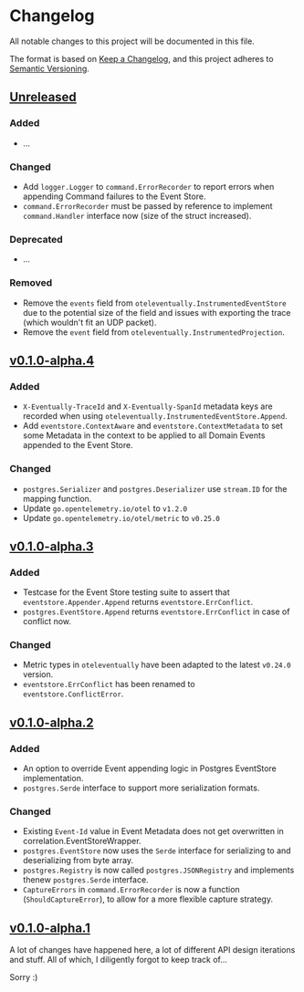 # Changelog

All notable changes to this project will be documented in this file.

The format is based on [Keep a Changelog](https://keepachangelog.com/), and this
project adheres to [Semantic Versioning](https://semver.org/).

## [Unreleased]
### Added
- ...
### Changed
- Add `logger.Logger` to `command.ErrorRecorder` to report errors when appending Command failures to the Event Store.
- `command.ErrorRecorder` must be passed by reference to implement `command.Handler` interface now (size of the struct increased).

### Deprecated
- ...

### Removed
- Remove the `events` field from `oteleventually.InstrumentedEventStore` due to the potential size of the field and issues with exporting the trace (which wouldn't fit an UDP packet).
- Remove the `event` field from `oteleventually.InstrumentedProjection`.

## [v0.1.0-alpha.4]
### Added
- `X-Eventually-TraceId` and `X-Eventually-SpanId` metadata keys are recorded when using `oteleventually.InstrumentedEventStore.Append`.
- Add `eventstore.ContextAware` and `eventstore.ContextMetadata` to set some Metadata in the context to be applied to all Domain Events appended to the Event Store.

### Changed
- `postgres.Serializer` and `postgres.Deserializer` use `stream.ID` for the mapping function.
- Update `go.opentelemetry.io/otel` to `v1.2.0`
- Update `go.opentelemetry.io/otel/metric` to `v0.25.0`

## [v0.1.0-alpha.3]
### Added
- Testcase for the Event Store testing suite to assert that `eventstore.Appender.Append` returns `eventstore.ErrConflict`.
- `postgres.EventStore.Append` returns `eventstore.ErrConflict` in case of conflict now.

### Changed
- Metric types in `oteleventually` have been adapted to the latest `v0.24.0` version.
- `eventstore.ErrConflict` has been renamed to `eventstore.ConflictError`.

## [v0.1.0-alpha.2]
### Added
- An option to override Event appending logic in Postgres EventStore implementation.
- `postgres.Serde` interface to support more serialization formats.

### Changed
- Existing `Event-Id` value in Event Metadata does not get overwritten in correlation.EventStoreWrapper.
- `postgres.EventStore` now uses the `Serde` interface for serializing to and deserializing from byte array.
- `postgres.Registry` is now called `postgres.JSONRegistry` and implements thenew `postgres.Serde` interface.
- `CaptureErrors` in `command.ErrorRecorder` is now a function (`ShouldCaptureError`), to allow for a more flexible capture strategy.

## [v0.1.0-alpha.1]

A lot of changes have happened here, a lot of different API design iterations and stuff. All of which, I diligently forgot to keep track of...

Sorry :)

<!-- @formatter:off -->
[Unreleased]: https://github.com/get-eventually/go-eventually/compare/v0.1.0-alpha.4..HEAD
[v0.1.0-alpha.4]: https://github.com/get-eventually/go-eventually/compare/v0.1.0-alpha.4..v0.1.0-alpha.3
[v0.1.0-alpha.3]: https://github.com/get-eventually/go-eventually/compare/v0.1.0-alpha.2..v0.1.0-alpha.3
[v0.1.0-alpha.2]: https://github.com/get-eventually/go-eventually/compare/v0.1.0-alpha.1..v0.1.0-alpha.2
[v0.1.0-alpha.1]: https://github.com/get-eventually/go-eventually/compare/8bb9190..v0.1.0-alpha.1
